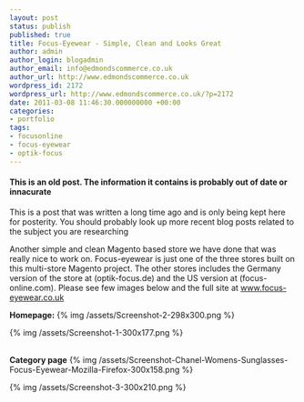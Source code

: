 ```yaml
---
layout: post
status: publish
published: true
title: Focus-Eyewear - Simple, Clean and Looks Great
author: admin
author_login: blogadmin
author_email: info@edmondscommerce.co.uk
author_url: http://www.edmondscommerce.co.uk
wordpress_id: 2172
wordpress_url: http://www.edmondscommerce.co.uk/?p=2172
date: 2011-03-08 11:46:30.000000000 +00:00
categories:
- portfolio
tags:
- focusonline
- focus-eyewear
- optik-focus
---
```

<div class="oldpost"><h4>This is an old post. The information it contains is probably out of date or innacurate</h4>
<p>
This is a post that was written a long time ago and is only being kept here for posterity.
You should probably look up more recent blog posts related to the subject you are researching
</p>
</div>
Another simple and clean Magento based store we have done that was really nice to work on. Focus-eyewear is just one of the three stores built on this multi-store Magento project. The other stores includes the Germany version of the store at (optik-focus.de) and the US version at (focus-online.com). Please see few images below and the full site at <a href='http://www.focus-eyewear.co.uk'>www.focus-eyewear.co.uk</a>

<b>Homepage:</b>
{% img  /assets/Screenshot-2-298x300.png %}

{% img  /assets/Screenshot-1-300x177.png %}


<br/><b>Category page</b>
{% img  /assets/Screenshot-Chanel-Womens-Sunglasses-Focus-Eyewear-Mozilla-Firefox-300x158.png %}

{% img  /assets/Screenshot-3-300x210.png %}
